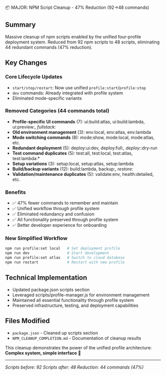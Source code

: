 📦 MAJOR: NPM Script Cleanup - 47% Reduction (92→48 commands)

## Summary
Massive cleanup of npm scripts enabled by the unified four-profile deployment system.
Reduced from 92 npm scripts to 48 scripts, eliminating 44 redundant commands (47% reduction).

## Key Changes

### Core Lifecycle Updates
- `start/stop/restart`: Now use unified `profile:start`/`profile:stop`
- `dev` commands: Already integrated with profile system
- Eliminated mode-specific variants

### Removed Categories (44 commands total)
- **Profile-specific UI commands** (7): ui:build:atlas, ui:build:lambda, ui:preview:*, fullstack:*
- **Old environment management** (3): env:local, env:atlas, env:lambda  
- **Mode switching commands** (8): mode:show, mode:local, mode:atlas, etc.
- **Redundant deployment** (5): deploy:ui:dev, deploy:full:*, deploy:*:dry-run
- **Test command duplicates** (5): test:all, test:local, test:atlas, test:lambda:*
- **Setup variations** (3): setup:local, setup:atlas, setup:lambda
- **Build/backup variants** (12): build:lambda, backup:*, restore:*
- **Validation/maintenance duplicates** (5): validate:env, health:detailed, etc.

### Benefits
- ✅ 47% fewer commands to remember and maintain
- ✅ Unified workflow through profile system
- ✅ Eliminated redundancy and confusion
- ✅ All functionality preserved through profile system
- ✅ Better developer experience for onboarding

### New Simplified Workflow
```bash
npm run profile:set local   # Set deployment profile
npm run dev                 # Start development
npm run profile:set atlas   # Switch to cloud database
npm run restart             # Restart with new profile
```

## Technical Implementation
- Updated package.json scripts section
- Leveraged scripts/profile-manager.js for environment management
- Maintained all essential functionality through profile system
- Preserved infrastructure, testing, and deployment capabilities

## Files Modified
- `package.json` - Cleaned up scripts section
- `NPM_CLEANUP_COMPLETION.md` - Documentation of cleanup results

This cleanup demonstrates the power of the unified profile architecture:
**Complex system, simple interface** 🎉

---
*Scripts before: 92*
*Scripts after: 48* 
*Reduction: 44 commands (47%)*